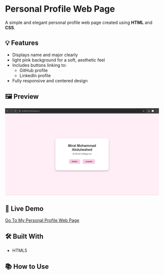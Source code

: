 # Personal Profile Web Page

A simple and elegant personal profile web page created using **HTML** and **CSS**.

## 💡 Features

- Displays name and major clearly
- light pink background for a soft, aesthetic feel
- Includes buttons linking to:
  - GitHub profile
  - LinkedIn profile
- Fully responsive and centered design

## 🖼 Preview

![Preview](./MyWebPage.png) <!-- Replace with an actual screenshot of your page -->

## 🚀 Live Demo

[ Go To My Personal Profile Web Page
](http://localhost/MyWebPage.php)

## 🛠 Built With
- HTML5

## 📚 How to Use
